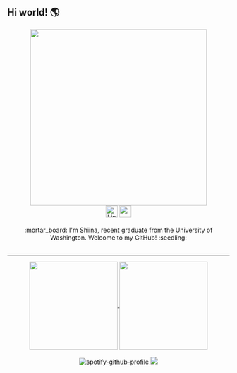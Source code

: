 ## Hi world! 🌎

<div id="header" align="center">
  <img src="https://media.giphy.com/media/v1.Y2lkPTc5MGI3NjExNnljdmE5anRxdGUyaTlnYjRlNXY4aWhwZXp6b2VyeWQ2aWFuYmdoZyZlcD12MV9pbnRlcm5hbF9naWZfYnlfaWQmY3Q9cw/juua9i2c2fA0AIp2iq/giphy.gif" width="400"/>
  
  <div id="badges" align="center>
    <a href="https://linkedin.com/in/shiinas/" target="_blank">
      <img src="https://img.shields.io/badge/LinkedIn-blue?style=for-the-badge&logo=linkedin&logoColor=white" alt="LinkedIn Badge" height="27" />
    </a>
    <img src="https://komarev.com/ghpvc/?username=shiinasugioka&style=flat-square&color=blue" alt="" height=27 />
    <br />
    <br />
    <div id="desc"> :mortar_board: I'm Shiina, recent graduate from the University of Washington. Welcome to my GitHub! :seedling: </div>
  </div>
</div>

<br />

---

<div id="readme-stats" align="center">
  <a href="https://github.com/shiinasugioka/github-readme-stats">
    <img height=200 align="center" src="https://github-readme-stats.vercel.app/api?username=shiinasugioka" />
  </a>
  <a href="https://github.com/shiinasugioka/convoychat">
    <img height=200 align="center" src="https://github-readme-stats.vercel.app/api/top-langs?username=shiinasugioka&layout=compact&langs_count=8&card_width=320" />
  </a>
</div>

<br />

<div id="table" align="center">
  <a href="https://github.com/shiinasugioka">
    <img src="https://spotify-github-profile.kittinanx.com/api/view?uid=s.sugioka12&cover_image=true&theme=novatorem&show_offline=false&background_color=121212&interchange=false&bar_color=53b14f&bar_color_cover=false" alt="spotify-github-profile">
  </a>
  
  <a href="https://github.com/Seattle-HIMA/shima-website">
    <img src="https://github-readme-stats.vercel.app/api/pin/?username=Seattle-HIMA&repo=shima-website" />
  </a>
</div>

